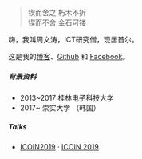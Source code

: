 > 锲而舍之 朽木不折  
> 锲而不舍 金石可镂

嗨，我叫周文涛，ICT研究僧，现居首尔。

这是我的[博客](https://wentaozhou.cn)、[Github](http://github.com/) 和 [Facebook](https://www.facebook.com/zhouwentao612)。


##### 背景资料
- 2013~2017 桂林电子科技大学
- 2017~     崇实大学 （韩国）




##### Talks

- [ICOIN2019](http://wentaozhou.cn/2019/04/27/ICOIN2019/) · [ICOIN 2019](http://icoin.org)
